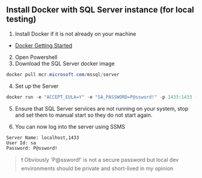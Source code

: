 ## Install Docker with SQL Server instance (for local testing)
1.  Install Docker if it is not already on your machine 
- [Docker Getting Started](https://www.docker.com/get-started)

2. Open Powershell
3. Download the SQL Server docker image
```powershell
docker pull mcr.microsoft.com/mssql/server
```

4. Set up the Server
```powershell
docker run -e "ACCEPT_EULA=Y" -e "SA_PASSWORD=P@ssword!" -p 1433:1433 --name <container_name> -d mcr.microsoft.com/mssql/server
```

5. Ensure that SQL Server services are not running on your system, stop and set them to manual start so they do not start again.

6. You can now log into the server using SSMS
```
Server Name: localhost,1433
User Id: sa
Password: P@ssword!
```
> ❗ Obviously 'P@ssword!' is not a secure password but local dev environments should be private and short-lived in my opinion
